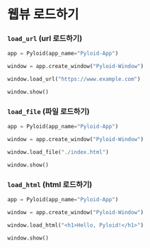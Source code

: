 # 웹뷰 로드하기

### `load_url` (url 로드하기)

```python
app = Pyloid(app_name="Pyloid-App")

window = app.create_window("Pyloid-Window")

window.load_url("https://www.example.com")

window.show()
```

### `load_file` (파일 로드하기)

```python
app = Pyloid(app_name="Pyloid-App")

window = app.create_window("Pyloid-Window")

window.load_file("./index.html")

window.show()
```

### `load_html` (html 로드하기)

```python
app = Pyloid(app_name="Pyloid-App")

window = app.create_window("Pyloid-Window")

window.load_html("<h1>Hello, Pyloid!</h1>")

window.show()
```
